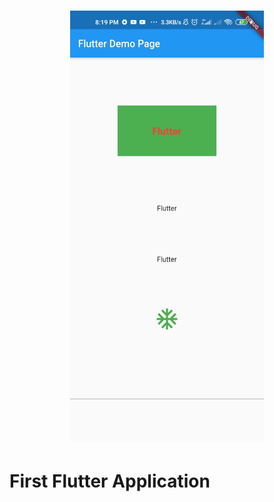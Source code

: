 <h1 align="center">
<img src="./image (1).jpg" width="310" height="690" alt="Screenshot 1"/>

<br/>
</h1>

# First Flutter Application
